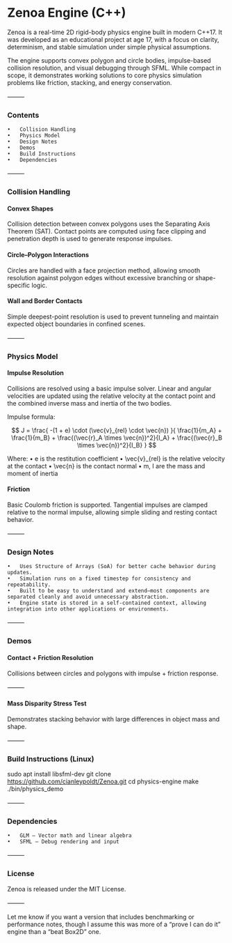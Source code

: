 # Zenoa Engine (C++)

Zenoa is a real-time 2D rigid-body physics engine built in modern C++17. It was developed as an educational project at age 17, with a focus on clarity, determinism, and stable simulation under simple physical assumptions.

The engine supports convex polygon and circle bodies, impulse-based collision resolution, and visual debugging through SFML. While compact in scope, it demonstrates working solutions to core physics simulation problems like friction, stacking, and energy conservation.

⸻

### Contents
	•	Collision Handling
	•	Physics Model
	•	Design Notes
	•	Demos
	•	Build Instructions
	•	Dependencies

⸻

### Collision Handling

#### Convex Shapes

Collision detection between convex polygons uses the Separating Axis Theorem (SAT). Contact points are computed using face clipping and penetration depth is used to generate response impulses.

#### Circle–Polygon Interactions

Circles are handled with a face projection method, allowing smooth resolution against polygon edges without excessive branching or shape-specific logic.

#### Wall and Border Contacts

Simple deepest-point resolution is used to prevent tunneling and maintain expected object boundaries in confined scenes.

⸻

### Physics Model

#### Impulse Resolution

Collisions are resolved using a basic impulse solver. Linear and angular velocities are updated using the relative velocity at the contact point and the combined inverse mass and inertia of the two bodies.

Impulse formula:

$$
J =
\frac{
-(1 + e) \cdot (\vec{v}_{rel} \cdot \vec{n})
}{
\frac{1}{m_A} + \frac{1}{m_B} +
\frac{(\vec{r}_A \times \vec{n})^2}{I_A} +
\frac{(\vec{r}_B \times \vec{n})^2}{I_B}
}
$$

Where:
	•	e is the restitution coefficient
	•	\vec{v}_{rel} is the relative velocity at the contact
	•	\vec{n} is the contact normal
	•	m, I are the mass and moment of inertia

#### Friction

Basic Coulomb friction is supported. Tangential impulses are clamped relative to the normal impulse, allowing simple sliding and resting contact behavior.

⸻

### Design Notes
	•	Uses Structure of Arrays (SoA) for better cache behavior during updates.
	•	Simulation runs on a fixed timestep for consistency and repeatability.
	•	Built to be easy to understand and extend—most components are separated cleanly and avoid unnecessary abstraction.
	•	Engine state is stored in a self-contained context, allowing integration into other applications or environments.

⸻

### Demos

#### Contact + Friction Resolution

Collisions between circles and polygons with impulse + friction response.


⸻

#### Mass Disparity Stress Test

Demonstrates stacking behavior with large differences in object mass and shape.


⸻

### Build Instructions (Linux)

sudo apt install libsfml-dev
git clone https://github.com/cianleypoldt/Zenoa.git
cd physics-engine
make
./bin/physics_demo


⸻

### Dependencies
	•	GLM – Vector math and linear algebra
	•	SFML – Debug rendering and input

⸻

### License

Zenoa is released under the MIT License.

⸻

Let me know if you want a version that includes benchmarking or performance notes, though I assume this was more of a “prove I can do it” engine than a “beat Box2D” one.